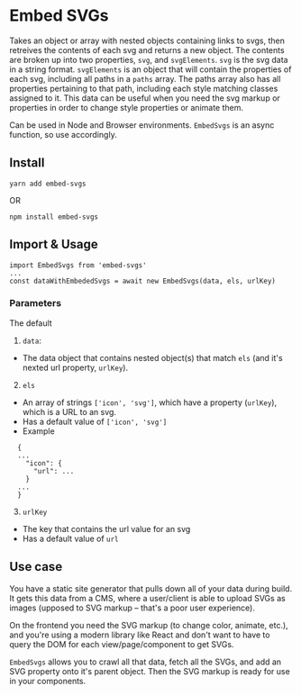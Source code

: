 # Embed SVGs

Takes an object or array with nested objects containing links to svgs, then retreives the contents of each svg and returns a new object. The contents are broken up into two properties, `svg`, and `svgElements`. `svg` is the svg data in a string format. `svgElements` is an object that will contain the properties of each svg, including all paths in a `paths` array. The paths array also has all properties pertaining to that path, including each style matching classes assigned to it. This data can be useful when you need the svg markup or properties in order to change style properties or animate them.

Can be used in Node and Browser environments. `EmbedSvgs` is an async function, so use accordingly.

## Install

```
yarn add embed-svgs
```

OR

```
npm install embed-svgs
```

## Import & Usage

```
import EmbedSvgs from 'embed-svgs'
...
const dataWithEmbededSvgs = await new EmbedSvgs(data, els, urlKey)
```

### Parameters

The default

1.  `data`:

* The data object that contains nested object(s) that match `els` (and it's nexted url property, `urlKey`).

2.  `els`

* An array of strings `['icon', 'svg']`, which have a property (`urlKey`), which is a URL to an svg.
* Has a default value of `['icon', 'svg']`
* Example

```
  {
  ...
    "icon": {
      "url": ...
    }
  ...
  }
```

3.  `urlKey`

* The key that contains the url value for an svg
* Has a default value of `url`

## Use case

You have a static site generator that pulls down all of your data during build. It gets this data from a CMS, where a user/client is able to upload SVGs as images (upposed to SVG markup – that's a poor user experience).

On the frontend you need the SVG markup (to change color, animate, etc.), and you're using a modern library like React and don't want to have to query the DOM for each view/page/component to get SVGs.

`EmbedSvgs` allows you to crawl all that data, fetch all the SVGs, and add an SVG property onto it's parent object. Then the SVG markup is ready for use in your components.
